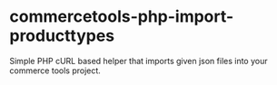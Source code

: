 # commercetools-php-import-producttypes
Simple PHP cURL based helper that imports given json files into your commerce tools project.
